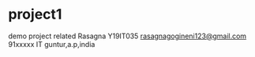 # project1
demo project related 
Rasagna
Y19IT035
rasagnagogineni123@gmail.com
91xxxxx
IT
guntur,a.p,india
